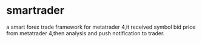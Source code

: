 # smartrader
a smart forex trade framework for metatrader 4,it received symbol bid price from metatrader 4,then analysis and push notification to trader.
